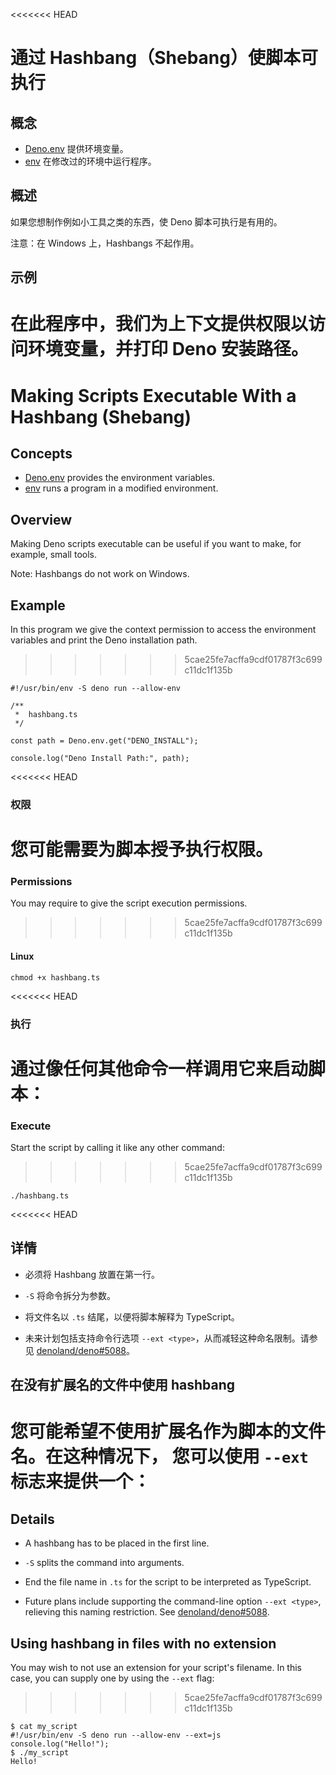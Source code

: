 <<<<<<< HEAD
# 通过 Hashbang（Shebang）使脚本可执行

## 概念

- [Deno.env] 提供环境变量。
- [env] 在修改过的环境中运行程序。

## 概述

如果您想制作例如小工具之类的东西，使 Deno 脚本可执行是有用的。

注意：在 Windows 上，Hashbangs 不起作用。

## 示例

在此程序中，我们为上下文提供权限以访问环境变量，并打印 Deno 安装路径。
=======
# Making Scripts Executable With a Hashbang (Shebang)

## Concepts

- [Deno.env] provides the environment variables.
- [env] runs a program in a modified environment.

## Overview

Making Deno scripts executable can be useful if you want to make, for example,
small tools.

Note: Hashbangs do not work on Windows.

## Example

In this program we give the context permission to access the environment
variables and print the Deno installation path.
>>>>>>> 5cae25fe7acffa9cdf01787f3c699c11dc1f135b

```ts, ignore
#!/usr/bin/env -S deno run --allow-env

/**
 *  hashbang.ts
 */

const path = Deno.env.get("DENO_INSTALL");

console.log("Deno Install Path:", path);
```

<<<<<<< HEAD
### 权限

您可能需要为脚本授予执行权限。
=======
### Permissions

You may require to give the script execution permissions.
>>>>>>> 5cae25fe7acffa9cdf01787f3c699c11dc1f135b

#### Linux

```shell
chmod +x hashbang.ts
```

<<<<<<< HEAD
### 执行

通过像任何其他命令一样调用它来启动脚本：
=======
### Execute

Start the script by calling it like any other command:
>>>>>>> 5cae25fe7acffa9cdf01787f3c699c11dc1f135b

```shell
./hashbang.ts
```

<<<<<<< HEAD
## 详情

- 必须将 Hashbang 放置在第一行。

- `-S` 将命令拆分为参数。

- 将文件名以 `.ts` 结尾，以便将脚本解释为 TypeScript。

- 未来计划包括支持命令行选项 `--ext <type>`，从而减轻这种命名限制。请参见
  [denoland/deno#5088](https://github.com/denoland/deno/issues/5088)。

## 在没有扩展名的文件中使用 hashbang

您可能希望不使用扩展名作为脚本的文件名。在这种情况下， 您可以使用 `--ext`
标志来提供一个：
=======
## Details

- A hashbang has to be placed in the first line.

- `-S` splits the command into arguments.

- End the file name in `.ts` for the script to be interpreted as TypeScript.

- Future plans include supporting the command-line option `--ext <type>`,
  relieving this naming restriction. See
  [denoland/deno#5088](https://github.com/denoland/deno/issues/5088).

## Using hashbang in files with no extension

You may wish to not use an extension for your script's filename. In this case,
you can supply one by using the `--ext` flag:
>>>>>>> 5cae25fe7acffa9cdf01787f3c699c11dc1f135b

```shell, ignore
$ cat my_script
#!/usr/bin/env -S deno run --allow-env --ext=js
console.log("Hello!");
$ ./my_script
Hello!
```

[Deno.env]: /api?s=Deno.env
[env]: https://www.man7.org/linux/man-pages/man1/env.1.html
